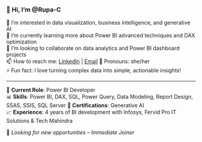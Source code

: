 ### 👋 Hi, I’m @Rupa-C

👀 I’m interested in data visualization, business intelligence, and generative AI  
🌱 I’m currently learning more about Power BI advanced techniques and DAX optimization  
🤝 I’m looking to collaborate on data analytics and Power BI dashboard projects  
📫 How to reach me: [LinkedIn](https://www.linkedin.com/in/rupa-c/) | [Email](mailto:its.rupac@gmail.com)
🧠 Pronouns: she/her  
⚡ Fun fact: I love turning complex data into simple, actionable insights!

---

💼 **Current Role**: Power BI Developer  
📊 **Skills**: Power BI, DAX, SQL, Power Query, Data Modeling, Report Design, SSAS, SSIS, SQL Server 
📂 **Certifications**: Generative AI   
📈 **Experience**: 4 years of BI development with Infosys, Fervid Pro IT Solutions & Tech Mahindra 

📌 *Looking for new opportunities – Immediate Joiner*
